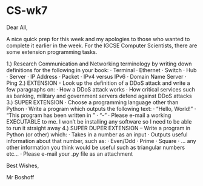 # CS-wk7
Dear All,
 
A nice quick prep for this week and my apologies to those who wanted to complete it earlier in the week. For the IGCSE Computer Scientists, there are some extension programming tasks.
 
1.)     Research Communication and Networking terminology by writing down definitions for the following in your book:
·       Terminal
·       Ethernet
·       Switch
·       Hub
·       Server
·       IP Address
·       Packet
·       IPv4 versus IPv6
·       Domain Name Server
·       Ping
2.)     EXTENSION - Look up the definition of a DDoS attack and write a few paragraphs on:
·       How a DDoS attack works
·       How critical services such as banking, military and government servers defend against DDoS attacks
3.)     SUPER EXTENSION
·       Choose a programming language other than Python
·       Write a program which outputs the following text:
·   “Hello, World!”
·   “This program has been written in <INSERT PROGRAMMING LANGUAGE HERE>”
·   “-<INSERT YOUR NAME HERE>”
·       Please e-mail a working EXECUTABLE to me. I won’t be installing any software so I need to be able to run it straight away
4.)     SUPER DUPER EXTENSION – Write a program in Python (or other) which:
·       Takes in a number as an input
·       Outputs useful information about that number, such as:
·   Even/Odd
·   Prime
·   Square
·   … any other information you think would be useful such as triangular numbers etc…
·       Please e-mail your .py file as an attachment
 
Best Wishes,
 
Mr Boshoff

